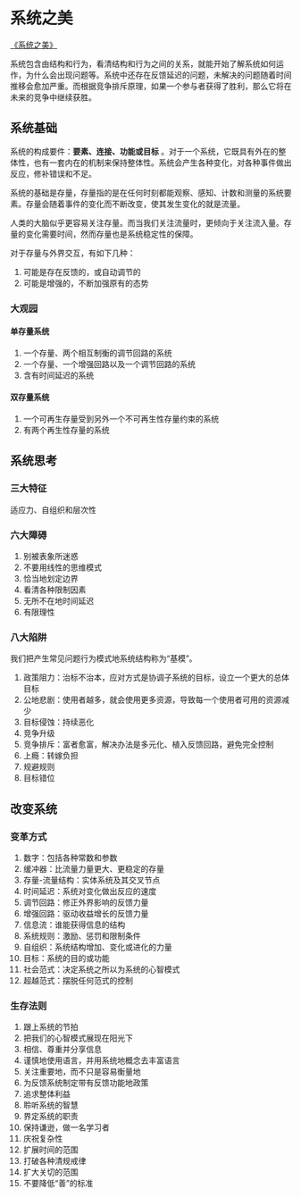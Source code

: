 # 系统之美
[《系统之美》](https://book.douban.com/subject/11528220/)

系统包含由结构和行为，看清结构和行为之间的关系，就能开始了解系统如何运作，为什么会出现问题等。系统中还存在反馈延迟的问题，未解决的问题随着时间推移会愈加严重。而根据竞争排斥原理，如果一个参与者获得了胜利，那么它将在未来的竞争中继续获胜。
## 系统基础
系统的构成要件：**要素、连接、功能或目标** 。对于一个系统，它既具有外在的整体性，也有一套内在的机制来保持整体性。系统会产生各种变化，对各种事件做出反应，修补错误和不足。

系统的基础是存量，存量指的是在任何时刻都能观察、感知、计数和测量的系统要素。存量会随着事件的变化而不断改变，使其发生变化的就是流量。

人类的大脑似乎更容易关注存量。而当我们关注流量时，更倾向于关注流入量。存量的变化需要时间，然而存量也是系统稳定性的保障。

对于存量与外界交互，有如下几种：  
1. 可能是存在反馈的，或自动调节的
2. 可能是增强的，不断加强原有的态势

### 大观园
#### 单存量系统
1. 一个存量、两个相互制衡的调节回路的系统
2. 一个存量、一个增强回路以及一个调节回路的系统
3. 含有时间延迟的系统
#### 双存量系统
1. 一个可再生存量受到另外一个不可再生性存量约束的系统
2. 有两个再生性存量的系统
## 系统思考
### 三大特征
适应力、自组织和层次性
### 六大障碍
1. 别被表象所迷惑
2. 不要用线性的思维模式
3. 恰当地划定边界
4. 看清各种限制因素
5. 无所不在地时间延迟
6. 有限理性
### 八大陷阱
我们把产生常见问题行为模式地系统结构称为“基模”。

1. 政策阻力：治标不治本，应对方式是协调子系统的目标，设立一个更大的总体目标
2. 公地悲剧：使用者越多，就会使用更多资源，导致每一个使用者可用的资源减少
3. 目标侵蚀：持续恶化
4. 竞争升级
5. 竞争排斥：富者愈富，解决办法是多元化、植入反馈回路，避免完全控制
6. 上瘾：转嫁负担
7. 规避规则
8. 目标错位
## 改变系统
### 变革方式
1. 数字：包括各种常数和参数
2. 缓冲器：比流量力量更大、更稳定的存量
3. 存量-流量结构：实体系统及其交叉节点
4. 时间延迟：系统对变化做出反应的速度
5. 调节回路：修正外界影响的反馈力量
6. 增强回路：驱动收益增长的反馈力量
7. 信息流：谁能获得信息的结构
8. 系统规则：激励、惩罚和限制条件
9. 自组织：系统结构增加、变化或进化的力量
10. 目标：系统的目的或功能
11. 社会范式：决定系统之所以为系统的心智模式
12. 超越范式：摆脱任何范式的控制
### 生存法则
1. 跟上系统的节拍
2. 把我们的心智模式展现在阳光下
3. 相信、尊重并分享信息
4. 谨慎地使用语言，并用系统地概念去丰富语言
5. 关注重要地，而不只是容易衡量地
6. 为反馈系统制定带有反馈功能地政策
7. 追求整体利益
8. 聆听系统的智慧
9. 界定系统的职责
10. 保持谦逊，做一名学习者
11. 庆祝复杂性
12. 扩展时间的范围
13. 打破各种清规戒律
14. 扩大关切的范围
15. 不要降低“善”的标准
